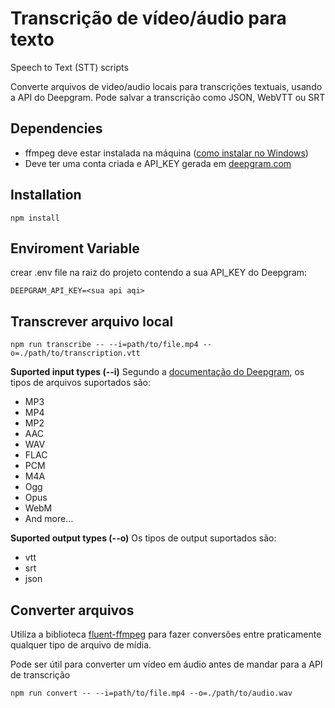 # Transcrição de vídeo/áudio para texto
Speech to Text (STT) scripts

Converte arquivos de video/audio locais para transcrições textuais, usando a API do Deepgram.
Pode salvar a transcrição como JSON, WebVTT ou SRT

## Dependencies
- ffmpeg deve estar instalada na máquina ([como instalar no Windows](https://phoenixnap.com/kb/ffmpeg-windows))
- Deve ter uma conta criada e API_KEY gerada em [deepgram.com](https://deepgram.com)

## Installation
`npm install`

## Enviroment Variable
crear .env file na raiz do projeto contendo a sua API_KEY do Deepgram:


`DEEPGRAM_API_KEY=<sua api aqi>`

## Transcrever arquivo local

`npm run transcribe -- --i=path/to/file.mp4 --o=./path/to/transcription.vtt`

**Suported input types (--i)**
Segundo a [documentação do Deepgram](https://developers.deepgram.com/docs/supported-audio-formats), os tipos de arquivos suportados são:
- MP3
- MP4
- MP2
- AAC
- WAV
- FLAC
- PCM
- M4A
- Ogg
- Opus
- WebM
- And more...

**Suported output types (--o)**
Os tipos de output suportados são:
- vtt
- srt
- json

## Converter arquivos
Utiliza a biblioteca [fluent-ffmpeg](https://www.npmjs.com/package/fluent-ffmpeg) para fazer conversões entre praticamente qualquer tipo de arquivo de mídia.

Pode ser útil para converter um vídeo em áudio antes de mandar para a API de transcrição

`npm run convert -- --i=path/to/file.mp4 --o=./path/to/audio.wav`